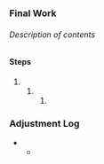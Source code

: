 ### Final Work
###### Description of contents

#### Steps
1) 
	1) 
		1) 

### Adjustment Log
- 
	- 
	 